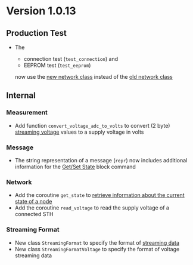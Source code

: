 # Version 1.0.13

## Production Test

- The

  - connection test (`test_connection`) and
  - EEPROM test (`test_eeprom`)

  now use the [new network class](../../mytoolit/can/network.py) instead of the [old network class](../../mytoolit/old/network.py)

## Internal

### Measurement

- Add function `convert_voltage_adc_to_volts` to convert (2 byte) [streaming voltage][streaming] values to a supply voltage in volts

[streaming]: https://mytoolit.github.io/Documentation/#block-streaming

### Message

- The string representation of a message (`repr`) now includes additional information for the [Get/Set State](https://mytoolit.github.io/Documentation/#command:get-set-state) block command

### Network

- Add the coroutine `get_state` to [retrieve information about the current state of a node](https://mytoolit.github.io/Documentation/#command:get-set-state)
- Add the coroutine `read_voltage` to read the supply voltage of a connected STH

### Streaming Format

- New class `StreamingFormat` to specify the format of [streaming data][streaming]
- New class `StreamingFormatVoltage` to specify the format of voltage streaming data

